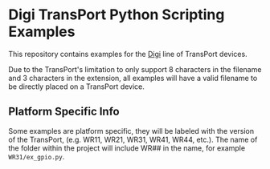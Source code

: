 # Digi TransPort Python Scripting Examples

This repository contains examples for the [Digi](http://www.digi.com/) line of TransPort devices.

Due to the TransPort's limitation to only support 8 characters in the filename and 3 characters in the extension, all examples will have a valid filename to be directly placed on a TransPort device.

## Platform Specific Info

Some examples are platform specific, they will be labeled with the version of the TransPort, (e.g. WR11, WR21, WR31, WR41, WR44, etc.). The name of the folder within the project will include WR## in the name, for example `WR31/ex_gpio.py`. 

